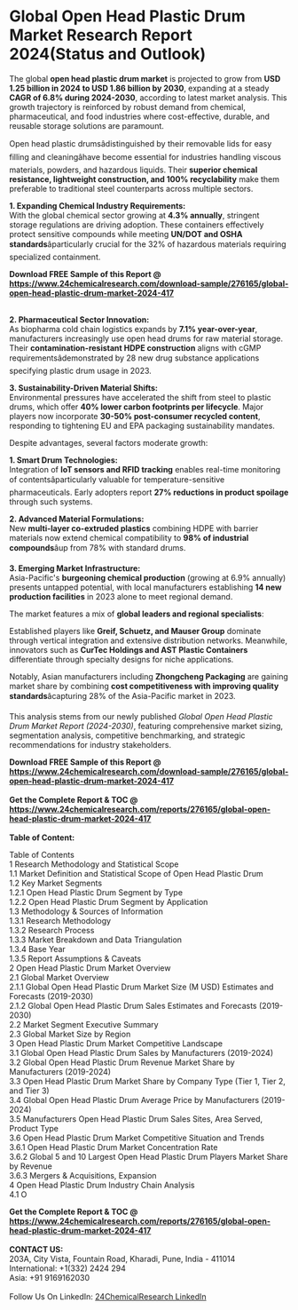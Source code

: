 <h1>Global Open Head Plastic Drum Market Research Report 2024(Status and Outlook)</h1><p>The global <strong>open head plastic drum market</strong> is projected to grow from <strong>USD 1.25 billion in 2024 to USD 1.86 billion by 2030</strong>, expanding at a steady <strong>CAGR of 6.8% during 2024-2030</strong>, according to latest market analysis. This growth trajectory is reinforced by robust demand from chemical, pharmaceutical, and food industries where cost-effective, durable, and reusable storage solutions are paramount.</p><p>Open head plastic drumsâdistinguished by their removable lids for easy filling and cleaningâhave become essential for industries handling viscous materials, powders, and hazardous liquids. Their <strong>superior chemical resistance, lightweight construction, and 100% recyclability</strong> make them preferable to traditional steel counterparts across multiple sectors.</p><p><strong>1. Expanding Chemical Industry Requirements:</strong><br>
With the global chemical sector growing at <strong>4.3% annually</strong>, stringent storage regulations are driving adoption. These containers effectively protect sensitive compounds while meeting <strong>UN/DOT and OSHA standards</strong>âparticularly crucial for the 32% of hazardous materials requiring specialized containment.</p><div><b>Download FREE Sample of this Report @ 
            <a href="https://www.24chemicalresearch.com/download-sample/276165/global-open-head-plastic-drum-market-2024-417">
            https://www.24chemicalresearch.com/download-sample/276165/global-open-head-plastic-drum-market-2024-417</a></b></div><br><p><strong>2. Pharmaceutical Sector Innovation:</strong><br>
As biopharma cold chain logistics expands by <strong>7.1% year-over-year</strong>, manufacturers increasingly use open head drums for raw material storage. Their <strong>contamination-resistant HDPE construction</strong> aligns with cGMP requirementsâdemonstrated by 28 new drug substance applications specifying plastic drum usage in 2023.</p><p><strong>3. Sustainability-Driven Material Shifts:</strong><br>
Environmental pressures have accelerated the shift from steel to plastic drums, which offer <strong>40% lower carbon footprints per lifecycle</strong>. Major players now incorporate <strong>30-50% post-consumer recycled content</strong>, responding to tightening EU and EPA packaging sustainability mandates.</p><p>Despite advantages, several factors moderate growth:</p><p><strong>1. Smart Drum Technologies:</strong><br>
Integration of <strong>IoT sensors and RFID tracking</strong> enables real-time monitoring of contentsâparticularly valuable for temperature-sensitive pharmaceuticals. Early adopters report <strong>27% reductions in product spoilage</strong> through such systems.</p><p><strong>2. Advanced Material Formulations:</strong><br>
New <strong>multi-layer co-extruded plastics</strong> combining HDPE with barrier materials now extend chemical compatibility to <strong>98% of industrial compounds</strong>âup from 78% with standard drums.</p><p><strong>3. Emerging Market Infrastructure:</strong><br>
Asia-Pacific's <strong>burgeoning chemical production</strong> (growing at 6.9% annually) presents untapped potential, with local manufacturers establishing <strong>14 new production facilities</strong> in 2023 alone to meet regional demand.</p><p>The market features a mix of <strong>global leaders and regional specialists</strong>:</p><p>Established players like <strong>Greif, Schuetz, and Mauser Group</strong> dominate through vertical integration and extensive distribution networks. Meanwhile, innovators such as <strong>CurTec Holdings and AST Plastic Containers</strong> differentiate through specialty designs for niche applications.</p><p>Notably, Asian manufacturers including <strong>Zhongcheng Packaging</strong> are gaining market share by combining <strong>cost competitiveness with improving quality standards</strong>âcapturing 28% of the Asia-Pacific market in 2023.</p><p>This analysis stems from our newly published <em>Global Open Head Plastic Drum Market Report (2024-2030)</em>, featuring comprehensive market sizing, segmentation analysis, competitive benchmarking, and strategic recommendations for industry stakeholders.</p><div><b>Download FREE Sample of this Report @ 
            <a href="https://www.24chemicalresearch.com/download-sample/276165/global-open-head-plastic-drum-market-2024-417">
            https://www.24chemicalresearch.com/download-sample/276165/global-open-head-plastic-drum-market-2024-417</a></b></div><br><div><b>Get the Complete Report & TOC @ 
            <a href="https://www.24chemicalresearch.com/reports/276165/global-open-head-plastic-drum-market-2024-417">
            https://www.24chemicalresearch.com/reports/276165/global-open-head-plastic-drum-market-2024-417</a></b></div><br>
            <b>Table of Content:</b><p>Table of Contents<br />
1 Research Methodology and Statistical Scope<br />
1.1 Market Definition and Statistical Scope of Open Head Plastic Drum<br />
1.2 Key Market Segments<br />
1.2.1 Open Head Plastic Drum Segment by Type<br />
1.2.2 Open Head Plastic Drum Segment by Application<br />
1.3 Methodology & Sources of Information<br />
1.3.1 Research Methodology<br />
1.3.2 Research Process<br />
1.3.3 Market Breakdown and Data Triangulation<br />
1.3.4 Base Year<br />
1.3.5 Report Assumptions & Caveats<br />
2 Open Head Plastic Drum Market Overview<br />
2.1 Global Market Overview<br />
2.1.1 Global Open Head Plastic Drum Market Size (M USD) Estimates and Forecasts (2019-2030)<br />
2.1.2 Global Open Head Plastic Drum Sales Estimates and Forecasts (2019-2030)<br />
2.2 Market Segment Executive Summary<br />
2.3 Global Market Size by Region<br />
3 Open Head Plastic Drum Market Competitive Landscape<br />
3.1 Global Open Head Plastic Drum Sales by Manufacturers (2019-2024)<br />
3.2 Global Open Head Plastic Drum Revenue Market Share by Manufacturers (2019-2024)<br />
3.3 Open Head Plastic Drum Market Share by Company Type (Tier 1, Tier 2, and Tier 3)<br />
3.4 Global Open Head Plastic Drum Average Price by Manufacturers (2019-2024)<br />
3.5 Manufacturers Open Head Plastic Drum Sales Sites, Area Served, Product Type<br />
3.6 Open Head Plastic Drum Market Competitive Situation and Trends<br />
3.6.1 Open Head Plastic Drum Market Concentration Rate<br />
3.6.2 Global 5 and 10 Largest Open Head Plastic Drum Players Market Share by Revenue<br />
3.6.3 Mergers & Acquisitions, Expansion<br />
4 Open Head Plastic Drum Industry Chain Analysis<br />
4.1 O</p><div><b>Get the Complete Report & TOC @ 
            <a href="https://www.24chemicalresearch.com/reports/276165/global-open-head-plastic-drum-market-2024-417">
            https://www.24chemicalresearch.com/reports/276165/global-open-head-plastic-drum-market-2024-417</a></b></div><br><b>CONTACT US:</b><br>
            203A, City Vista, Fountain Road, Kharadi, Pune, India - 411014<br>
            International: +1(332) 2424 294<br>
            Asia: +91 9169162030 <br><br>
            Follow Us On LinkedIn: <a href="https://www.linkedin.com/company/24chemicalresearch/">24ChemicalResearch LinkedIn</a>